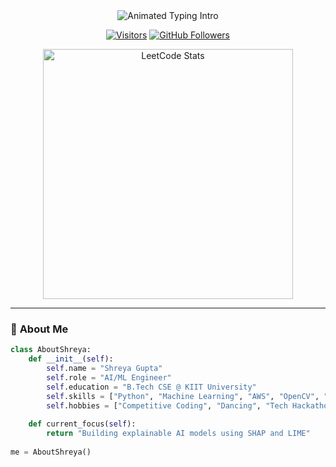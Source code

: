 <div align="center">
  <img src="https://readme-typing-svg.demolab.com?font=Fira+Code&weight=600&size=26&duration=4000&pause=1000&color=FF6F00&center=true&vCenter=true&width=500&lines=Hi+there!+👋;I'm+Shreya+Gupta;AI%2FML+Engineer;Cloud+Enthusiast;Hackathon+Winner" alt="Animated Typing Intro" />
  
  [![Visitors](https://komarev.com/ghpvc/?username=shreyag1105&label=Profile%20Views&color=0e75b6&style=flat)](https://github.com/shreyag1105)
  [![GitHub Followers](https://img.shields.io/github/followers/shreyag1105?label=Follow&style=social)](https://github.com/shreyag1105)
  
  <a href="https://leetcode.com/u/s_g11/">
    <img src="https://leetcard.jacoblin.cool/s_g11?theme=dark&font=ABeeZee" alt="LeetCode Stats" width="400"/>
  </a>
</div>

---

### 🚀 **About Me**
```python
class AboutShreya:
    def __init__(self):
        self.name = "Shreya Gupta"
        self.role = "AI/ML Engineer"
        self.education = "B.Tech CSE @ KIIT University"
        self.skills = ["Python", "Machine Learning", "AWS", "OpenCV", "XGBoost"]
        self.hobbies = ["Competitive Coding", "Dancing", "Tech Hackathons"]
        
    def current_focus(self):
        return "Building explainable AI models using SHAP and LIME"
        
me = AboutShreya()

